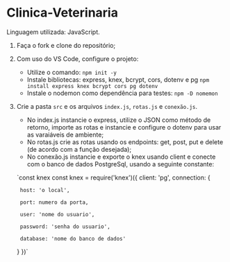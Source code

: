 # Clinica-Veterinaria

Linguagem utilizada: JavaScript.

1. Faça o fork e clone do repositório;

2. Com uso do VS Code, configure o projeto:
    - Utilize o comando: `npm init -y`
    - Instale bibliotecas: express, knex, bcrypt, cors, dotenv e pg `npm install express knex bcrypt cors pg dotenv`
    - Instale o nodemon como dependência para testes: `npm -D nomemon`
   
3. Crie a pasta `src` e os arquivos `index.js`, `rotas.js` e `conexão.js`.
    - No index.js instancie o express, utilize o JSON como método de retorno, importe as rotas e instancie e configure o dotenv para usar as varaiáveis de ambiente;
    - No rotas.js crie as rotas usando os endpoints: get, post, put e delete (de acordo com a função desejada);
    - No conexão.js instancie e exporte o knex usando client e conecte com o banco de dados PostgreSql, usando a seguinte constante:
     
    `const knex const knex = require('knex')({
    client: 'pg',
    connection: {
    
        host: 'o local',
        
        port: numero da porta,
        
        user: 'nome do usuario',
        
        password: 'senha do usuario',
        
        database: 'nome do banco de dados'
        
    }
})`
    
